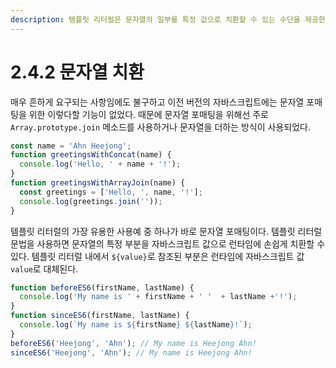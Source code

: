 ```yaml
---
description: 템플릿 리터럴은 문자열의 일부를 특정 값으로 치환할 수 있는 수단을 제공한다.
---
```


# 2.4.2 문자열 치환

매우 흔하게 요구되는 사항임에도 불구하고 이전 버전의 자바스크립트에는 문자열 포매팅을 위한 이렇다할 기능이 없었다. 때문에 문자열 포매팅을 위해선 주로 `Array.prototype.join` 메소드를 사용하거나 문자열을 더하는 방식이 사용되었다.

```javascript
const name = 'Ahn Heejong';
function greetingsWithConcat(name) {
  console.log('Hello, ' + name + '!');
}
function greetingsWithArrayJoin(name) {
  const greetings = ['Hello, ', name, '!'];
  console.log(greetings.join(''));
}
```

템플릿 리터럴의 가장 유용한 사용예 중 하나가 바로 문자열 포매팅이다. 템플릿 리터럴 문법을 사용하면 문자열의 특정 부분을 자바스크립트 값으로 런타임에 손쉽게 치환할 수 있다. 템플릿 리터럴 내에서 `${value}`로 참조된 부분은 런타임에 자바스크립트 값 `value`로 대체된다.

```javascript
function beforeES6(firstName, lastName) {
  console.log('My name is ' + firstName + ' '  + lastName +'!');
}
function sinceES6(firstName, lastName) {
  console.log(`My name is ${firstName} ${lastName}!`);
}
beforeES6('Heejong', 'Ahn'); // My name is Heejong Ahn!
sinceES6('Heejong', 'Ahn'); // My name is Heejong Ahn!
```

